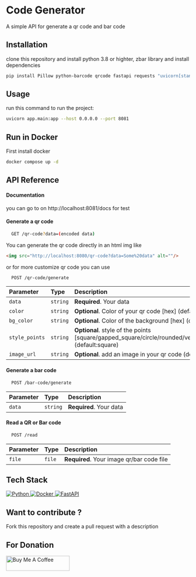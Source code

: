 
# Code Generator

A simple API for generate a qr code and bar code 

## Installation

clone this repository and install python 3.8 or highter, zbar library 
and install dependencies

```bash
pip install Pillow python-barcode qrcode fastapi requests "uvicorn[standard]" jinja2 pyzbar python-multipart
```
    

## Usage

run this command to run the project:

```bash
uvicorn app.main:app --host 0.0.0.0 --port 8081
```

## Run in Docker

First install docker 

```bash
docker compose up -d
```




## API Reference

#### Documentation

you can go to on http://localhost:8081/docs for test

#### Generate a qr code


```bash
  GET /qr-code?data=(encoded data)
```

You can generate the qr code directly in an html img like

```html
<img src="http://localhost:8080/qr-code?data=Some%20data" alt=""/>
```

or for more customize qr code you can use

```bash
  POST /qr-code/generate
```

| Parameter | Type     | Description                |
| :-------- | :------- | :------------------------- |
| `data` | `string` | **Required**. Your data |
| `color` | `string` | **Optional**. Color of your qr code [hex] (default: #000000)|
| `bg_color` | `string` | **Optional**. Color of the background [hex] (default: #ffffff) |
| `style_points` | `string` | **Optional**. style of the points [square/gapped_square/circle/rounded/vertical_bar/horizontal_bar] (default:square) |
| `image_url` | `string` | **Optional**. add an image in your qr code (default:empty) |

#### Generate a bar code

```bash
  POST /bar-code/generate
```

| Parameter | Type     | Description                       |
| :-------- | :------- | :-------------------------------- |
| `data` | `string` | **Required**. Your data |


#### Read a QR or Bar code

```bash
  POST /read
```

| Parameter | Type     | Description                       |
| :-------- | :------- | :-------------------------------- |
| `file` | `file` | **Required**. Your image qr/bar code file |



## Tech Stack
<a href="https://www.python.org" target="_blank">
  <img alt="Python" src="https://img.shields.io/badge/Python-3776AB?style=for-the-badge&logo=python&logoColor=white">
</a>
<a href="https://www.docker.com/">
  <img alt="Docker" src="https://img.shields.io/badge/Docker-2CA5E0?style=for-the-badge&logo=docker&logoColor=white">
</a>
<a href="https://fastapi.tiangolo.com/">
  <img alt="FastAPI" src="https://img.shields.io/badge/FastAPI-009485?style=for-the-badge&logo=fastapi&logoColor=white">
</a>

## Want to contribute ?
Fork this repository and create a pull request with a description

## For Donation
<a href="https://www.buymeacoffee.com/chanstephane" target="_blank"><img src="https://cdn.buymeacoffee.com/buttons/default-orange.png" alt="Buy Me A Coffee" height="41" width="174"></a>

